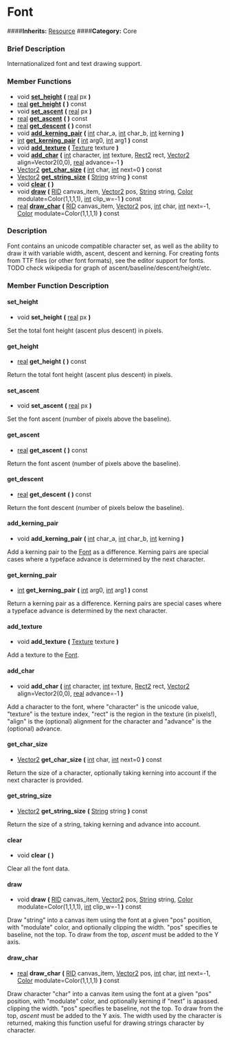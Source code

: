 #  Font  
####**Inherits:** [Resource](class_resource)
####**Category:** Core

###  Brief Description  
Internationalized font and text drawing support.

###  Member Functions 
  * void  **[set&#95;height](#set_height)**  **(** [real](class_real) px  **)**
  * [real](class_real)  **[get&#95;height](#get_height)**  **(** **)** const
  * void  **[set&#95;ascent](#set_ascent)**  **(** [real](class_real) px  **)**
  * [real](class_real)  **[get&#95;ascent](#get_ascent)**  **(** **)** const
  * [real](class_real)  **[get&#95;descent](#get_descent)**  **(** **)** const
  * void  **[add&#95;kerning&#95;pair](#add_kerning_pair)**  **(** [int](class_int) char_a, [int](class_int) char_b, [int](class_int) kerning  **)**
  * [int](class_int)  **[get&#95;kerning&#95;pair](#get_kerning_pair)**  **(** [int](class_int) arg0, [int](class_int) arg1  **)** const
  * void  **[add&#95;texture](#add_texture)**  **(** [Texture](class_texture) texture  **)**
  * void  **[add&#95;char](#add_char)**  **(** [int](class_int) character, [int](class_int) texture, [Rect2](class_rect2) rect, [Vector2](class_vector2) align=Vector2(0,0), [real](class_real) advance=-1  **)**
  * [Vector2](class_vector2)  **[get&#95;char&#95;size](#get_char_size)**  **(** [int](class_int) char, [int](class_int) next=0  **)** const
  * [Vector2](class_vector2)  **[get&#95;string&#95;size](#get_string_size)**  **(** [String](class_string) string  **)** const
  * void  **[clear](#clear)**  **(** **)**
  * void  **[draw](#draw)**  **(** [RID](class_rid) canvas_item, [Vector2](class_vector2) pos, [String](class_string) string, [Color](class_color) modulate=Color(1,1,1,1), [int](class_int) clip_w=-1  **)** const
  * [real](class_real)  **[draw&#95;char](#draw_char)**  **(** [RID](class_rid) canvas_item, [Vector2](class_vector2) pos, [int](class_int) char, [int](class_int) next=-1, [Color](class_color) modulate=Color(1,1,1,1)  **)** const

###  Description  
Font contains an unicode compatible character set, as well as the ability to draw it with variable width, ascent, descent and kerning. For creating fonts from TTF files (or other font formats), see the editor support for fonts. TODO check wikipedia for graph of ascent/baseline/descent/height/etc.

###  Member Function Description  

#### <a name="set_height">set_height</a>
  * void  **set&#95;height**  **(** [real](class_real) px  **)**

Set the total font height (ascent plus descent) in pixels.

#### <a name="get_height">get_height</a>
  * [real](class_real)  **get&#95;height**  **(** **)** const

Return the total font height (ascent plus descent) in pixels.

#### <a name="set_ascent">set_ascent</a>
  * void  **set&#95;ascent**  **(** [real](class_real) px  **)**

Set the font ascent (number of pixels above the baseline).

#### <a name="get_ascent">get_ascent</a>
  * [real](class_real)  **get&#95;ascent**  **(** **)** const

Return the font ascent (number of pixels above the baseline).

#### <a name="get_descent">get_descent</a>
  * [real](class_real)  **get&#95;descent**  **(** **)** const

Return the font descent (number of pixels below the baseline).

#### <a name="add_kerning_pair">add_kerning_pair</a>
  * void  **add&#95;kerning&#95;pair**  **(** [int](class_int) char_a, [int](class_int) char_b, [int](class_int) kerning  **)**

Add a kerning pair to the [Font](class_font) as a difference. Kerning pairs are special cases where a typeface advance is determined by the next character.

#### <a name="get_kerning_pair">get_kerning_pair</a>
  * [int](class_int)  **get&#95;kerning&#95;pair**  **(** [int](class_int) arg0, [int](class_int) arg1  **)** const

Return a kerning pair as a difference. Kerning pairs are special cases where a typeface advance is determined by the next character.

#### <a name="add_texture">add_texture</a>
  * void  **add&#95;texture**  **(** [Texture](class_texture) texture  **)**

Add a texture to the [Font](class_font).

#### <a name="add_char">add_char</a>
  * void  **add&#95;char**  **(** [int](class_int) character, [int](class_int) texture, [Rect2](class_rect2) rect, [Vector2](class_vector2) align=Vector2(0,0), [real](class_real) advance=-1  **)**

Add a character to the font, where "character" is the unicode value, "texture" is the texture index, "rect" is the region in the texture (in pixels!), "align" is the (optional) alignment for the character and "advance" is the (optional) advance.

#### <a name="get_char_size">get_char_size</a>
  * [Vector2](class_vector2)  **get&#95;char&#95;size**  **(** [int](class_int) char, [int](class_int) next=0  **)** const

Return the size of a character, optionally taking kerning into account if the next character is provided.

#### <a name="get_string_size">get_string_size</a>
  * [Vector2](class_vector2)  **get&#95;string&#95;size**  **(** [String](class_string) string  **)** const

Return the size of a string, taking kerning and advance into account.

#### <a name="clear">clear</a>
  * void  **clear**  **(** **)**

Clear all the font data.

#### <a name="draw">draw</a>
  * void  **draw**  **(** [RID](class_rid) canvas_item, [Vector2](class_vector2) pos, [String](class_string) string, [Color](class_color) modulate=Color(1,1,1,1), [int](class_int) clip_w=-1  **)** const

Draw "string" into a canvas item using the font at a given "pos" position, with "modulate" color, and optionally clipping the width. "pos" specifies te baseline, not the top. To draw from the top, _ascent_ must be added to the Y axis.

#### <a name="draw_char">draw_char</a>
  * [real](class_real)  **draw&#95;char**  **(** [RID](class_rid) canvas_item, [Vector2](class_vector2) pos, [int](class_int) char, [int](class_int) next=-1, [Color](class_color) modulate=Color(1,1,1,1)  **)** const

Draw character "char" into a canvas item using the font at a given "pos" position, with "modulate" color, and optionally kerning if "next" is apassed. clipping the width. "pos" specifies te baseline, not the top. To draw from the top, _ascent_ must be added to the Y axis. The width used by the character is returned, making this function useful for drawing strings character by character.
